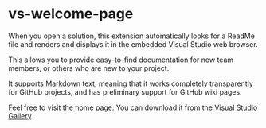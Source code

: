 vs-welcome-page
===============

When you open a solution, this extension automatically looks for a ReadMe
file and renders and displays it in the embedded Visual Studio web browser.

This allows you to provide easy-to-find documentation for new team members,
or others who are new to your project.

It supports Markdown text, meaning that it works completely transparently for
GitHub projects, and has preliminary support for GitHub wiki pages.

Feel free to visit the [home page](http://rlipscombe.github.io/vs-welcome-page).
You can download it from the [Visual Studio Gallery](http://visualstudiogallery.msdn.microsoft.com/0aff56ff-edf3-4939-a8f5-400f1279ac2a).
